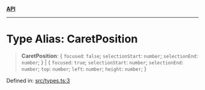 [**API**](../API.md)

***

# Type Alias: CaretPosition

> **CaretPosition**: \{ `focused`: `false`; `selectionStart`: `number`; `selectionEnd`: `number`; \} \| \{ `focused`: `true`; `selectionStart`: `number`; `selectionEnd`: `number`; `top`: `number`; `left`: `number`; `height`: `number`; \}

Defined in: [src/types.ts:3](https://github.com/inokawa/rich-textarea/blob/014fce22747814ddccd7d4075d76e5778c804d3c/src/types.ts#L3)
